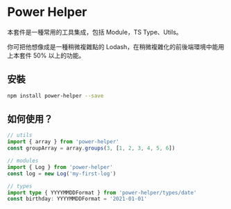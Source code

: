 # Power Helper

本套件是一種常用的工具集成，包括 Module，TS Type、Utils。

你可把他想像成是一種稍微複雜點的 Lodash，在稍微複雜化的前後端環境中能用上本套件 50% 以上的功能。

## 安裝

```bash
npm install power-helper --save
```

## 如何使用？

```ts
// utils
import { array } from 'power-helper'
const groupArray = array.groups(3, [1, 2, 3, 4, 5, 6])

// modules
import { Log } from 'power-helper'
const log = new Log('my-first-log')

// types
import type { YYYYMMDDFormat } from 'power-helper/types/date'
const birthday: YYYYMMDDFormat = '2021-01-01'
```
